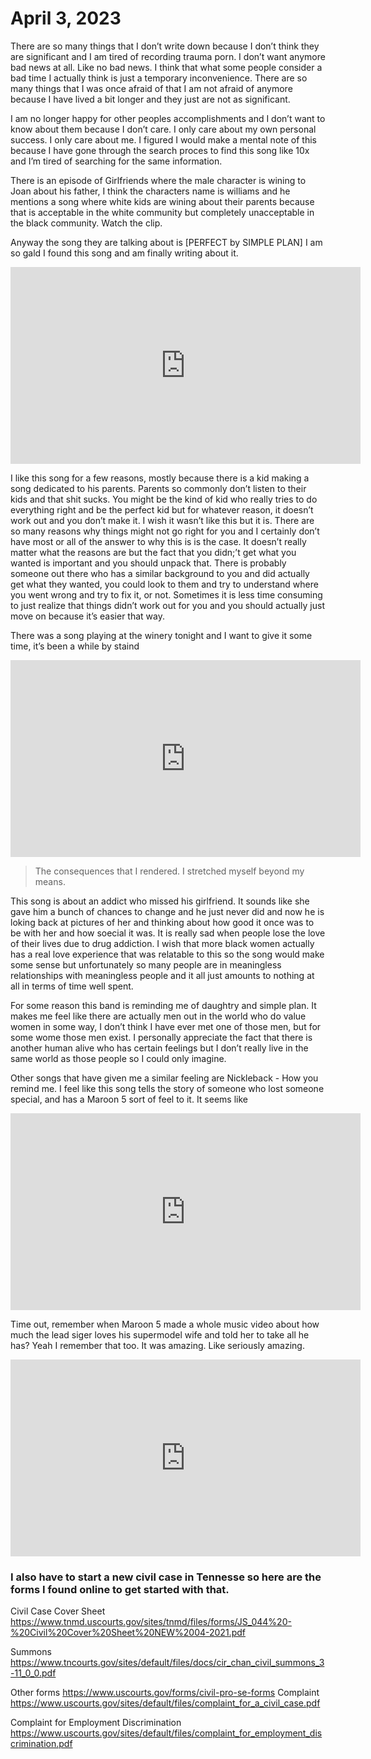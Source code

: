 # April 3, 2023
There are so many things that I don’t write down because I don’t think they are significant and I am tired of recording trauma porn. I don’t want anymore bad news at all. Like no bad news. I think that what some people consider a bad time I actually think is just a temporary inconvenience. There are so many things that I was once afraid of that I am not afraid of anymore because I have lived a bit longer and they just are not as significant. 

I am no longer happy for other peoples accomplishments and I don’t want to know about them because I don’t care. I only care about my own personal success. I only care about me. I figured I would make a mental note of this because I have gone through the search proces to find this song like 10x and I’m tired of searching for the same information. 

There is an episode of Girlfriends where the male character is wining to Joan about his father, I think the characters name is williams and he mentions a song where white kids are wining about their parents because that is acceptable in the white community but completely unacceptable in the black community. Watch the clip.

Anyway the song they are talking about is [PERFECT by SIMPLE PLAN] I am so gald I found this song and am finally writing about it.
<iframe width="560" height="315" src="https://www.youtube.com/embed/RUi54JTgL5s" title="YouTube video player" frameborder="0" allow="accelerometer; autoplay; clipboard-write; encrypted-media; gyroscope; picture-in-picture; web-share" allowfullscreen></iframe>

I like this song for a few reasons, mostly because there is a kid making a song dedicated to his parents. Parents so commonly don’t listen to their kids and that shit sucks. You might be the kind of kid who really tries to do everything right and be the perfect kid but for whatever reason, it doesn’t work out and you don’t make it. I wish it wasn’t like this but it is. There are so many reasons why things might not go right for you and I certainly don’t have most or all of the answer to why this is is the case. It doesn’t really matter what the reasons are but the fact that you didn;’t get what you wanted is important and you should unpack that. There is probably someone out there who has a similar background to you and did actually get what they wanted, you could look to them and try to understand where you went wrong and try to fix it, or not. Sometimes it is less time consuming to just realize that things didn’t work out for you and you should actually just move on because it’s easier that way. 

There was a song playing at the winery tonight and I want to give it some time, it’s been a while by staind
<iframe width="560" height="315" src="https://www.youtube.com/embed/araU0fZj6oQ" title="YouTube video player" frameborder="0" allow="accelerometer; autoplay; clipboard-write; encrypted-media; gyroscope; picture-in-picture; web-share" allowfullscreen></iframe>

> The consequences that I rendered. I stretched myself beyond my means.

This song is about an addict who missed his girlfriend. It sounds like she gave him a bunch of chances to change and he just never did and now he is loking back at pictures of her and thinking about how good it once was to be with her and how soecial it was. It is really sad when people lose the love of their lives due to drug addiction. I wish that more black women actually has a real love experience that was relatable to this so the song would make some sense but unfortunately so many people are in meaningless relationships with meaningless people and it all just amounts to nothing at all in terms of time well spent.

For some reason this band is reminding me of daughtry and simple plan. It makes me feel like there are actually men out in the world who do value women in some way, I don’t think I have ever met one of those men, but for some wome those men exist. I personally appreciate the fact that there is another human alive who has certain feelings but I don’t really live in the same world as those people so I could only imagine.

Other songs that have given me a similar feeling are Nickleback - How you remind me. I feel like this song tells the story of someone who lost someone special, and has a Maroon 5 sort of feel to it. It seems like 
<iframe width="560" height="315" src="https://www.youtube.com/embed/Aiay8I5IPB8" title="YouTube video player" frameborder="0" allow="accelerometer; autoplay; clipboard-write; encrypted-media; gyroscope; picture-in-picture; web-share" allowfullscreen></iframe>

Time out, remember when Maroon 5 made a whole music video about how much the lead siger loves his supermodel wife and told her to take all he has? Yeah I remember that too. It was amazing. Like seriously amazing. 
<iframe width="560" height="315" src="https://www.youtube.com/embed/ADmCFmYLns4" title="YouTube video player" frameborder="0" allow="accelerometer; autoplay; clipboard-write; encrypted-media; gyroscope; picture-in-picture; web-share" allowfullscreen></iframe>

### I also have to start a new civil case in Tennesse so here are the forms I found online to get started with that.

Civil Case Cover Sheet
https://www.tnmd.uscourts.gov/sites/tnmd/files/forms/JS_044%20-%20Civil%20Cover%20Sheet%20NEW%2004-2021.pdf

Summons
https://www.tncourts.gov/sites/default/files/docs/cir_chan_civil_summons_3-11_0_0.pdf

Other forms
https://www.uscourts.gov/forms/civil-pro-se-forms
Complaint
https://www.uscourts.gov/sites/default/files/complaint_for_a_civil_case.pdf

Complaint for Employment Discrimination
https://www.uscourts.gov/sites/default/files/complaint_for_employment_discrimination.pdf


